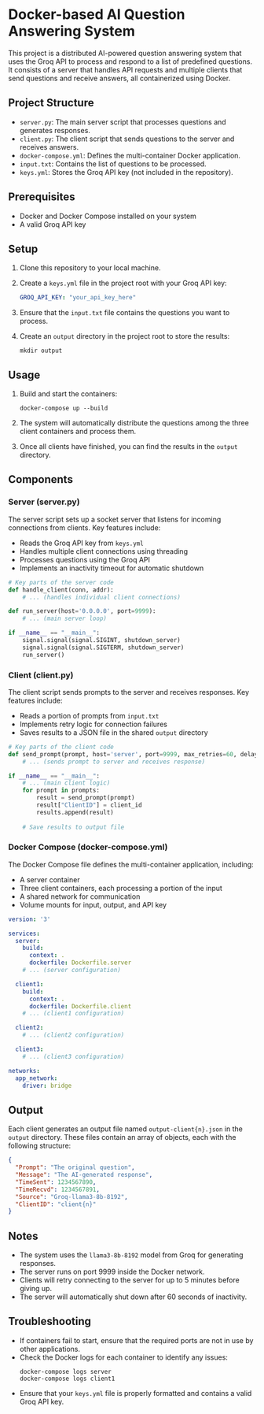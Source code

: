# Docker-based AI Question Answering System

This project is a distributed AI-powered question answering system that uses the Groq API to process and respond to a list of predefined questions. It consists of a server that handles API requests and multiple clients that send questions and receive answers, all containerized using Docker.

## Project Structure

- `server.py`: The main server script that processes questions and generates responses.
- `client.py`: The client script that sends questions to the server and receives answers.
- `docker-compose.yml`: Defines the multi-container Docker application.
- `input.txt`: Contains the list of questions to be processed.
- `keys.yml`: Stores the Groq API key (not included in the repository).

## Prerequisites

- Docker and Docker Compose installed on your system
- A valid Groq API key

## Setup

1. Clone this repository to your local machine.

2. Create a `keys.yml` file in the project root with your Groq API key:
   ```yaml
   GROQ_API_KEY: "your_api_key_here"
   ```

3. Ensure that the `input.txt` file contains the questions you want to process.

4. Create an `output` directory in the project root to store the results:
   ```
   mkdir output
   ```

## Usage

1. Build and start the containers:
   ```
   docker-compose up --build
   ```

2. The system will automatically distribute the questions among the three client containers and process them.

3. Once all clients have finished, you can find the results in the `output` directory.

## Components

### Server (server.py)

The server script sets up a socket server that listens for incoming connections from clients. Key features include:

- Reads the Groq API key from `keys.yml`
- Handles multiple client connections using threading
- Processes questions using the Groq API
- Implements an inactivity timeout for automatic shutdown

```python
# Key parts of the server code
def handle_client(conn, addr):
    # ... (handles individual client connections)

def run_server(host='0.0.0.0', port=9999):
    # ... (main server loop)

if __name__ == "__main__":
    signal.signal(signal.SIGINT, shutdown_server)
    signal.signal(signal.SIGTERM, shutdown_server)
    run_server()
```

### Client (client.py)

The client script sends prompts to the server and receives responses. Key features include:

- Reads a portion of prompts from `input.txt`
- Implements retry logic for connection failures
- Saves results to a JSON file in the shared `output` directory

```python
# Key parts of the client code
def send_prompt(prompt, host='server', port=9999, max_retries=60, delay=5):
    # ... (sends prompt to server and receives response)

if __name__ == "__main__":
    # ... (main client logic)
    for prompt in prompts:
        result = send_prompt(prompt)
        result["ClientID"] = client_id
        results.append(result)
    
    # Save results to output file
```

### Docker Compose (docker-compose.yml)

The Docker Compose file defines the multi-container application, including:

- A server container
- Three client containers, each processing a portion of the input
- A shared network for communication
- Volume mounts for input, output, and API key

```yaml
version: '3'

services:
  server:
    build:
      context: .
      dockerfile: Dockerfile.server
    # ... (server configuration)

  client1:
    build:
      context: .
      dockerfile: Dockerfile.client
    # ... (client1 configuration)

  client2:
    # ... (client2 configuration)

  client3:
    # ... (client3 configuration)

networks:
  app_network:
    driver: bridge
```

## Output

Each client generates an output file named `output-client{n}.json` in the `output` directory. These files contain an array of objects, each with the following structure:

```json
{
  "Prompt": "The original question",
  "Message": "The AI-generated response",
  "TimeSent": 1234567890,
  "TimeRecvd": 1234567891,
  "Source": "Groq-llama3-8b-8192",
  "ClientID": "client{n}"
}
```

## Notes

- The system uses the `llama3-8b-8192` model from Groq for generating responses.
- The server runs on port 9999 inside the Docker network.
- Clients will retry connecting to the server for up to 5 minutes before giving up.
- The server will automatically shut down after 60 seconds of inactivity.

## Troubleshooting

- If containers fail to start, ensure that the required ports are not in use by other applications.
- Check the Docker logs for each container to identify any issues:
  ```
  docker-compose logs server
  docker-compose logs client1
  ```
- Ensure that your `keys.yml` file is properly formatted and contains a valid Groq API key.
